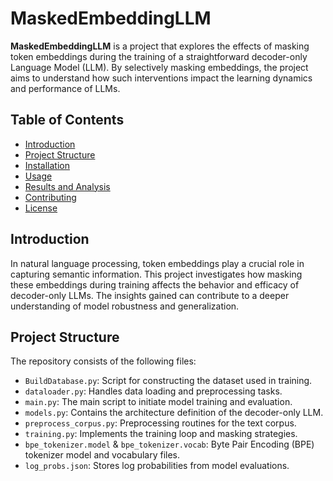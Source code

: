 # MaskedEmbeddingLLM

**MaskedEmbeddingLLM** is a project that explores the effects of masking token embeddings during the training of a straightforward decoder-only Language Model (LLM). By selectively masking embeddings, the project aims to understand how such interventions impact the learning dynamics and performance of LLMs.

## Table of Contents

- [Introduction](#introduction)
- [Project Structure](#project-structure)
- [Installation](#installation)
- [Usage](#usage)
- [Results and Analysis](#results-and-analysis)
- [Contributing](#contributing)
- [License](#license)

## Introduction

In natural language processing, token embeddings play a crucial role in capturing semantic information. This project investigates how masking these embeddings during training affects the behavior and efficacy of decoder-only LLMs. The insights gained can contribute to a deeper understanding of model robustness and generalization.

## Project Structure

The repository consists of the following files:

- `BuildDatabase.py`: Script for constructing the dataset used in training.
- `dataloader.py`: Handles data loading and preprocessing tasks.
- `main.py`: The main script to initiate model training and evaluation.
- `models.py`: Contains the architecture definition of the decoder-only LLM.
- `preprocess_corpus.py`: Preprocessing routines for the text corpus.
- `training.py`: Implements the training loop and masking strategies.
- `bpe_tokenizer.model` & `bpe_tokenizer.vocab`: Byte Pair Encoding (BPE) tokenizer model and vocabulary files.
- `log_probs.json`: Stores log probabilities from model evaluations.
